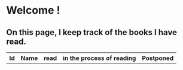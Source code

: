 <h1> Welcome !</h1>

<h2>On this page, I keep track of the books I have read.</h2>

<table>
  <th>Id</th>
  <th>Name</th>
  <th>read</th>
  <th>in the process of reading</th>
  <th>Postponed</th>
    
  </table>
  
